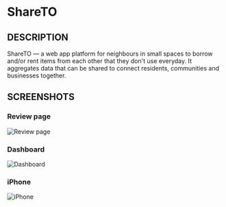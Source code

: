 # ShareTO

## DESCRIPTION

ShareTO — a web app platform for neighbours in small spaces to borrow and/or rent items from each other that they don't use everyday. It aggregates data that can be shared to connect residents, communities and businesses together.



## SCREENSHOTS

### Review page
![Review page](https://imgur.com/KiXtT5t.png)

### Dashboard
![Dashboard](https://imgur.com/qhYljDI.png)

### iPhone
![iPhone](https://imgur.com/JaEzbTA.png)
